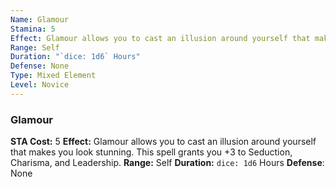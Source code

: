 ```yaml
---
Name: Glamour
Stamina: 5
Effect: Glamour allows you to cast an illusion around yourself that makes you look stunning. This spell grants you +3 to Seduction, Charisma, and Leadership.
Range: Self
Duration: "`dice: 1d6` Hours"
Defense: None
Type: Mixed Element
Level: Novice
---
```


### Glamour
**STA Cost:** 5
**Effect:** Glamour allows you to cast an illusion around yourself that makes you look stunning. This spell grants you +3 to Seduction, Charisma, and Leadership.
**Range:** Self
**Duration:** `dice: 1d6` Hours
**Defense**: None